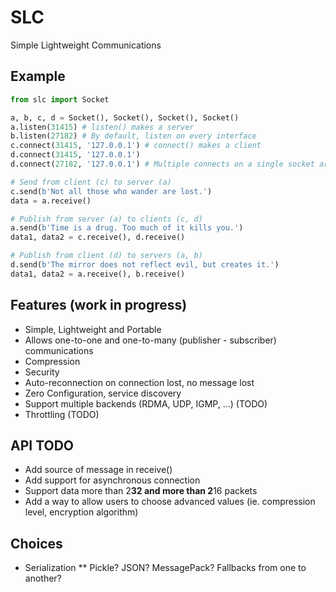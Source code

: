 # SLC
Simple Lightweight Communications

## Example

```python
from slc import Socket

a, b, c, d = Socket(), Socket(), Socket(), Socket()
a.listen(31415) # listen() makes a server
b.listen(27182) # By default, listen on every interface
c.connect(31415, '127.0.0.1') # connect() makes a client
d.connect(31415, '127.0.0.1')
d.connect(27182, '127.0.0.1') # Multiple connects on a single socket are supported

# Send from client (c) to server (a)
c.send(b'Not all those who wander are lost.')
data = a.receive()

# Publish from server (a) to clients (c, d)
a.send(b'Time is a drug. Too much of it kills you.')
data1, data2 = c.receive(), d.receive()

# Publish from client (d) to servers (a, b)
d.send(b'The mirror does not reflect evil, but creates it.')
data1, data2 = a.receive(), b.receive()
```

## Features (work in progress)

* Simple, Lightweight and Portable
* Allows one-to-one and one-to-many (publisher - subscriber) communications
* Compression
* Security
* Auto-reconnection on connection lost, no message lost
* Zero Configuration, service discovery
* Support multiple backends (RDMA, UDP, IGMP, ...) (TODO)
* Throttling (TODO)

## API TODO

* Add source of message in receive()
* Add support for asynchronous connection
* Support data more than 2**32 and more than 2**16 packets
* Add a way to allow users to choose advanced values (ie. compression level, encryption algorithm)

## Choices

* Serialization
** Pickle? JSON? MessagePack? Fallbacks from one to another?
